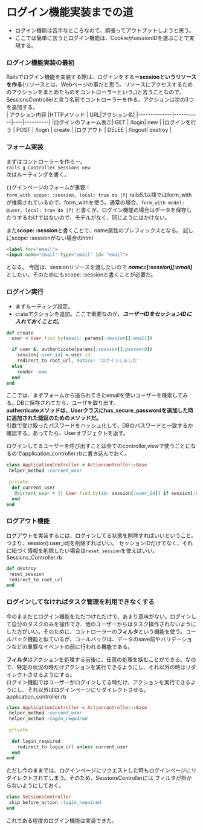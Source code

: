 # ログイン機能実装までの道

- ログイン機能は苦手なところなので、頑張ってアウトプットしようと思う。
- ここでは簡単に言うとログイン機能は、CookieがsessionIDを運ぶことで実現する。

### ログイン機能実装の最初
Railsでログイン機能を実装する際は、ログインをする＝**sessionというリソースを作る**(リソースとは、Webページの事だと思う。リソースにアクセスするためのアクションをまとめたものをコントローラーという。)と言うことなので、SessionsControllerと言う名前でコントローラーを作る。アクションは次の3つを追加する。  
| アクション内容 |HTTPメソッド | URL|アクション名|
|--------------|-----------|----|----------|
|ログインのフォーム表示| GET | /login| new |
|ログインを行う | POST | /login | create |
|ログアウト | DELEE | /logout| destroy |

### フォーム実装  
まずはコントローラーを作ろー。  
```rails g Controller Sessions new ```  
次はルーティングを書く。  

ログインページのフォームが重要！  
```form_with scope: :session, local: true do |f|```
rails5.1以降ではform_withが推奨されているので、form_withを使う。通常の場合、```form_with model: @user, local: true do |f|```
と書くが、ログイン機能の場合はデータを保存したりするわけではないので、モデルがなく、同じようにはかけない。

また**scope: :session**と書くことで、name属性のプレフィックスとなる。
試しにscope: :sessionがない場合のhtml  
 ```html
 <label for="email">
 <input name="email" type="email" id= "email">
 ``` 
 となる。
今回は、sessionリソースを渡したいので ***name=[:session][:email]*** としたい。そのためにもscope: :sessionと書くことが必要だ。

### ログイン実行  
- まずルーティング設定。  
- crateアクションを追加。ここで重要なのが、***ユーザーIDをセッションIDに入れておくことだ。***  
```rb
def create
  user = User.find_by(email: params[:session][:email])

  if user &. authenticate(params[:session][:password])
    session[:user_id] = user.id
    redirect_to root_url, notice: 'ログインしました'
  else
    render :new
  end
end
```
ここでは、まずフォームから送られてきたemailを使いユーザーを検索してみる。DBに保存されてたら、ユーザを取り出す。  
**authenticateメソッドは、Userクラスにhas_secure_passwordを追加した時に追加された認証のためのメソッドだ。**  
引数で受け取ったパスワードをハッシュ化して、DBのパスワードと一致するか確認する。あってたら、Userオブジェクトを返す。  

ログインしてるユーザーを呼び出すことは全てのcontroller,viewで使うことになるのでapplication_controller.rbに書き込んでおく。  
```rb
class ApplicationController < Actioncontroller::Base
 helper_method :current_user
 
 private
  def current_user
   @current_user = || User.find_by(id: session[:user_id]) if session[:user_id]
  end
end
```

### ログアウト機能   
ログアウトを実装するには、ログインしてる状態を削除すればいいということ。つまり、session[:user_id]を削除すればいい。
セッションIDだけでなく、それに紐づく情報を削除したい場合は```reset_session```を使えばいい。　　
Sessions_Controller.rb
```rb
def destroy
 reset_session
 redirect_to root_url
end
```

### ログインしてなければタスク管理を利用できなくする  
今のままだとログイン機能をただつけただけで、あまり意味がない。ログインして自分のタスクのみを操作でき、他のユーザーからはタスク操作されないようにした方がいい。そのために、コントローラーの**フィルタ**という機能を使う。コールバック機能と似ているが、コールバックは、データのsave前やバリデーションなどの重要なイベントの前に行われる機能である。  

**フィルタ**はアクションを処理する前後に、任意の処理を挟むことができる。なので、特定の状況の時だけアクションを実行できるようにし、それ以外の時はリダイレクトさせるようにする。  
ログイン機能ではユーザーがログインしてる時だけ、アクションを実行できるようにし、それ以外はログインページにリダイレクトさせる。  
application_controller.rb
```rb
class ApplicationController < Actioncontroller::Base
 helper_method :current_user
 helper_method :login_required
 
 private
  
  def login_required
    redirect_to login_url unless current_user
  end
end
```

ただし今のままでは、ログインページにリクエストした時もログインページにリダイレクトされてしまう。そのため、SessionsControllerには
フィルタが掛からないようにしておく。  
```rb
class SessionsController
 skip_before_action :login_required
end
```
これである程度のログイン機能は実装できた。


